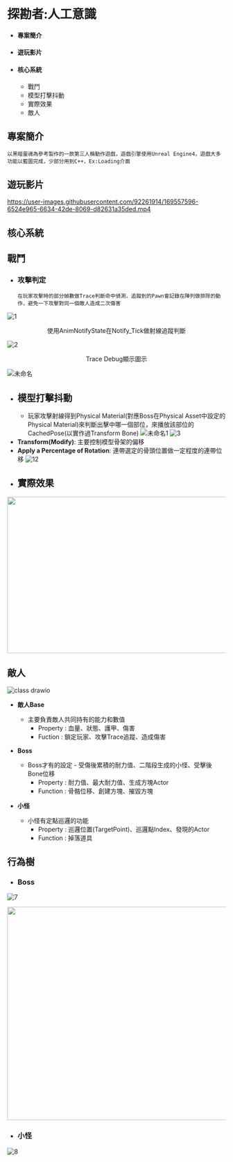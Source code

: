 # 探勘者:人工意識
 - #### 專案簡介
 - #### 遊玩影片
 - #### 核心系統
    - 戰鬥
    - 模型打擊抖動
    - 實際效果
    - 敵人

## 專案簡介
    以黑暗靈魂為參考製作的一款第三人稱動作遊戲，遊戲引擎使用Unreal Engine4，遊戲大多功能以藍圖完成，少部分用到C++，Ex:Loading介面
## 遊玩影片
https://user-images.githubusercontent.com/92261914/169557596-6524e965-6634-42de-8069-d82631a35ded.mp4

## 核心系統 
## 戰鬥

- ### 攻擊判定
      在玩家攻擊時的部分幀數做Trace判斷命中偵測，追蹤到的Pawn會記錄在陣列做排除的動作，避免一下攻擊對同一個敵人造成二次傷害

![1](https://user-images.githubusercontent.com/92261914/169288821-63445e1d-c1b6-4b99-9707-bea0d6e65669.png)
<p align="center">
  使用AnimNotifyState在Notify_Tick做射線追蹤判斷
</p>  

![2](https://user-images.githubusercontent.com/92261914/169289633-a035a640-874b-4d85-85f2-4f5e586b3ae4.png)
<p align="center">
  Trace Debug顯示圖示
</p>

![未命名](https://user-images.githubusercontent.com/92261914/169542035-527c1a80-70d3-43d3-b437-40f7337b693f.png)

- ## 模型打擊抖動
  - 玩家攻擊射線得到Physical Material(對應Boss在Physical Asset中設定的Physical Material)來判斷出擊中哪一個部位，來播放該部位的CachedPose(以實作過Transform Bone)
![未命名1](https://user-images.githubusercontent.com/92261914/169543889-defacb67-43c5-45b0-8688-131ac07acfd7.png)
![3](https://user-images.githubusercontent.com/92261914/169292229-11c1729b-0556-4936-9c8a-67fe6a6a622a.png)
 - **Transform(Modify)**:
   主要控制模型骨架的偏移
 - **Apply a Percentage of Rotation**:
   連帶選定的骨頭位置做一定程度的連帶位移
![12](https://user-images.githubusercontent.com/92261914/169313210-52abd141-72a8-473c-a5e1-0bc0e3e48950.png)
- ## 實際效果
<p align="center">
  <img width="640" height="360" src="https://user-images.githubusercontent.com/92261914/169323349-9552c2f9-4db2-41a2-a0e1-48377d74ade9.gif">
</p>


## 敵人
![class drawio](https://user-images.githubusercontent.com/92261914/169532363-04c49354-ff19-42d0-922c-7460a738fa2b.png)
 - **敵人Base**
   - 主要負責敵人共同持有的能力和數值
      - Property : 血量、狀態、護甲、傷害
      - Fuction : 鎖定玩家、攻擊Trace追蹤、造成傷害

 - **Boss**
    - Boss才有的設定 - 受傷後累積的耐力值、二階段生成的小怪、受擊後Bone位移
      - Property : 耐力值、最大耐力值、生成方塊Actor
      - Function : 骨骼位移、創建方塊、摧毀方塊

 - **小怪**
    - 小怪有定點巡邏的功能
      - Property : 巡邏位置(TargetPoint)、巡邏點Index、發現的Actor
      - Function : 掉落道具

## 行為樹
 - ### Boss
![7](https://user-images.githubusercontent.com/92261914/169297080-c695cf94-cebc-46a5-b7d9-7039abef5ffc.png)
<p align="center">
  <img width="721" height="491" src="https://user-images.githubusercontent.com/92261914/169331793-f972341e-6878-4ad9-be45-9eeff88fd04a.png">
</p>

 - ### 小怪
![8](https://user-images.githubusercontent.com/92261914/169297260-fca2d295-48fc-4199-aa7e-dd8c25edb47d.png)
